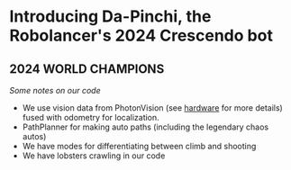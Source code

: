 # Introducing Da-Pinchi, the Robolancer's 2024 Crescendo bot

## 2024 WORLD CHAMPIONS

*Some notes on our code*

- We use vision data from PhotonVision (see [hardware](https://github.com/RoboLancers/RoboLancers-Hardware) for more details) fused with odometry for localization.
- PathPlanner for making auto paths (including the legendary chaos autos)
- We have modes for differentiating between climb and shooting
- We have lobsters crawling in our code
